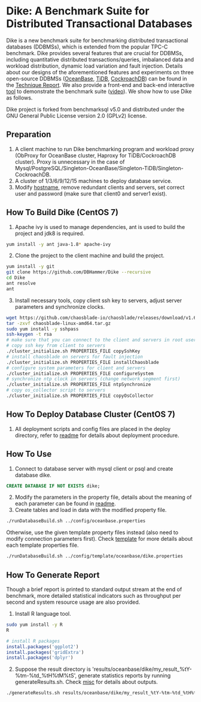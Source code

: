 # Dike: A Benchmark Suite for Distributed Transactional Databases
Dike is a new benchmark suite for benchmarking distributed transactional databases (DDBMSs), which is extended from the popular TPC-C benchmark. Dike provides several features that are crucial for DDBMSs, including quantitative distributed transactions/queries, imbalanced data and workload distribution, dynamic load variation and fault injection. Details about our designs of the aforementioned features and experiments on three open-source DDBMSs ([OceanBase](https://www.oceanbase.com/), [TiDB](https://docs.pingcap.com/zh/tidb/stable), [CockroachDB](https://www.cockroachlabs.com/)) can be found in the [Technique Report](./doc/report/Technique_Report.pdf). We also provide a front-end and back-end interactive [tool](./dike-demo/README.md) to demonstrate the benchmark suite ([video](./doc/demo/dike.mp4)). We show how to use Dike as follows.

Dike project is forked from benchmarksql v5.0 and distributed under the GNU General Public License version 2.0 (GPLv2) license. 

## Preparation
1. A client machine to run Dike benchmarking program and workload proxy (ObProxy for OceanBase cluster, Haproxy for TiDB/CockroachDB cluster). Proxy is unnecessary in the case of Mysql/PostgreSQL/Singleton-OceanBase/Singleton-TiDB/Singleton-CockroachDB. 
2. A cluster of 1/3/6/9/12/15 machines to deploy database service. 
3. Modify [hostname](run/hostname.txt), remove redundant clients and servers, set correct user and password (make sure that client0 and server1 exist).

## How To Build Dike (CentOS 7)
1. Apache ivy is used to manage dependencies, ant is used to build the project and jdk8 is required.
```bash
yum install -y ant java-1.8* apache-ivy
```
2. Clone the project to the client machine and build the project.
```bash
yum install -y git
git clone https://github.com/DBHammer/Dike --recursive
cd Dike
ant resolve
ant
```
3. Install necessary tools, copy client ssh key to servers, adjust server parameters and synchronize clocks.
```bash
wget https://github.com/chaosblade-io/chaosblade/releases/download/v1.6.1/chaosblade-linux-amd64.tar.gz
tar -zxvf chaosblade-linux-amd64.tar.gz
sudo yum install -y sshpass
ssh-keygen -t rsa
# make sure that you can connect to the client and servers in root user
# copy ssh key from client to servers
./cluster_initialize.sh PROPERTIES_FILE copySshKey
# install chaosblade on servers for fault injection
./cluster_initialize.sh PROPERTIES_FILE installChaosblade
# configure system parameters for client and servers
./cluster_initialize.sh PROPERTIES_FILE configureSystem
# synchronize ntp clock in servers (change network segment first)
./cluster_initialize.sh PROPERTIES_FILE ntpSynchronize
# copy os_collector script to servers
./cluster_initialize.sh PROPERTIES_FILE copyOsCollector
```

## How To Deploy Database Cluster (CentOS 7)
1. All deployment scripts and config files are placed in the deploy directory, refer to [readme](deploy/readme.md) for details about deployment procedure.

## How To Use
1. Connect to database server with mysql client or psql and create database dike.
```sql
CREATE DATABASE IF NOT EXISTS dike;
```
2. Modify the parameters in the property file, details about the meaning of each parameter can be found in [readme](config/readme.md). 
3. Create tables and load in data with the modified property file.
```bash
./runDatabaseBuild.sh ../config/oceanbase.properties
```
Otherwise, use the given template property files instead (also need to modify connection parameters first). Check [template](config/template/readme.md) for more details about each template properties file.
```bash
./runDatabaseBuild.sh ../config/template/oceanbase/dike.properties
```

## How To Generate Report
Though a brief report is printed to standard output stream at the end of benchmark, more detailed statistical indicators such as throughput per second and system resource usage are also provided.
1. Install R language tool.
```bash
sudo yum install -y R
R
```
```R
# install R packages
install.packages('ggplot2')
install.packages('gridExtra')
install.packages('dplyr')
```
2. Suppose the result directory is 'results/oceanbase/dike/my_result_%tY-%tm-%td_%tH%tM%tS', generate statistics reports by running generateResults.sh. Check [misc](run/misc/readme.md) for details about outputs.
```bash
./generateResults.sh results/oceanbase/dike/my_result_%tY-%tm-%td_%tH%tM%tS
```

